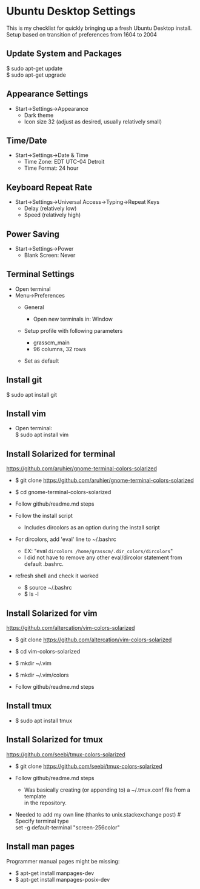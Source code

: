 # Ubuntu Desktop Settings
This is my checklist for quickly bringing up a fresh Ubuntu Desktop install.  
Setup based on transition of preferences from 1604 to 2004

## Update System and Packages
$ sudo apt-get update  
$ sudo apt-get upgrade

## Appearance Settings
* Start->Settings->Appearance  
  - Dark theme  
  - Icon size 32 (adjust as desired, usually relatively small)

## Time/Date
* Start->Settings->Date & Time  
  - Time Zone: EDT UTC-04 Detroit  
  - Time Format: 24 hour

## Keyboard Repeat Rate
* Start->Settings->Universal Access->Typing->Repeat Keys  
  - Delay (relatively low)  
  - Speed (relatively high)

## Power Saving
* Start->Settings->Power
  - Blank Screen: Never

## Terminal Settings
* Open terminal
* Menu->Preferences  
  - General  
    * Open new terminals in: Window  

  - Setup profile with following parameters  
    * grasscm_main  
    * 96 columns, 32 rows  

  - Set as default

## Install git
  $ sudo apt install git

## Install vim
* Open terminal:  
  $ sudo apt install vim

## Install Solarized for terminal
https://github.com/aruhier/gnome-terminal-colors-solarized

* $ git clone https://github.com/aruhier/gnome-terminal-colors-solarized

* $ cd gnome-terminal-colors-solarized

* Follow github/readme.md steps

* Follow the install script
  - Includes dircolors as an option during the install script

* For dircolors, add 'eval' line to ~/.bashrc
  - EX: "eval `dircolors /home/grasscm/.dir_colors/dircolors`"  
  - I did not have to remove any other eval/dircolor statement from default .bashrc.

* refresh shell and check it worked
  - $ source ~/.bashrc  
  - $ ls -l

## Install Solarized for vim
https://github.com/altercation/vim-colors-solarized

* $ git clone https://github.com/altercation/vim-colors-solarized

* $ cd vim-colors-solarized

* $ mkdir ~/.vim

* $ mkdir ~/.vim/colors

* Follow github/readme.md steps

## Install tmux
* $ sudo apt install tmux

## Install Solarized for tmux
https://github.com/seebi/tmux-colors-solarized

* $ git clone https://github.com/seebi/tmux-colors-solarized

* Follow github/readme.md steps
  - Was basically creating (or appending to) a ~/.tmux.conf file from a template  
    in the repository.

* Needed to add my own line (thanks to unix.stackexchange post)
  \# Specify terminal type  
  set -g default-terminal "screen-256color"

## Install man pages
Programmer manual pages might be missing:

* $ apt-get install manpages-dev
* $ apt-get install manpages-posix-dev
